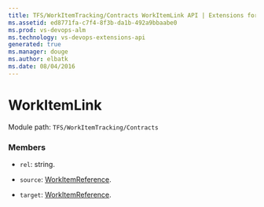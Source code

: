 ```yaml
---
title: TFS/WorkItemTracking/Contracts WorkItemLink API | Extensions for Visual Studio Team Services
ms.assetid: ed8771fa-c7f4-8f3b-da1b-492a9bbaabe0
ms.prod: vs-devops-alm
ms.technology: vs-devops-extensions-api
generated: true
ms.manager: douge
ms.author: elbatk
ms.date: 08/04/2016
---
```


# WorkItemLink

Module path: `TFS/WorkItemTracking/Contracts`


### Members

* `rel`: string. 

* `source`: [WorkItemReference](../../../TFS/WorkItemTracking/Contracts/WorkItemReference.md). 

* `target`: [WorkItemReference](../../../TFS/WorkItemTracking/Contracts/WorkItemReference.md). 

